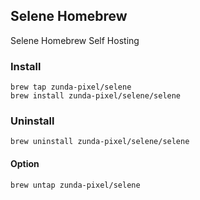 ## Selene Homebrew

Selene Homebrew Self Hosting

### Install

```shell
brew tap zunda-pixel/selene
brew install zunda-pixel/selene/selene
```

### Uninstall

```shell
brew uninstall zunda-pixel/selene/selene
```

#### Option

```shell
brew untap zunda-pixel/selene
```

